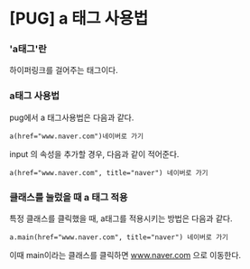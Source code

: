 # [PUG] a 태그 사용법

### 'a태그'란
하이퍼링크를 걸어주는 태그이다.



### a태그 사용법
pug에서 a 태그사용법은 다음과 같다.

```
a(href="www.naver.com")네이버로 가기
```
input 의 속성을 추가할 경우, 다음과 같이 적어준다.
```
a(href="www.naver.com", title="naver") 네이버로 가기

```
### 클래스를 눌렀을 때 a 태그 적용 
 특정 클래스를 클릭했을 때, a태그를 적용시키는 방법은 다음과 같다.
```
a.main(href="www.naver.com", title="naver") 네이버로 가기
```
이때 main이라는 클래스를 클릭하면 www.naver.com 으로 이동한다.
